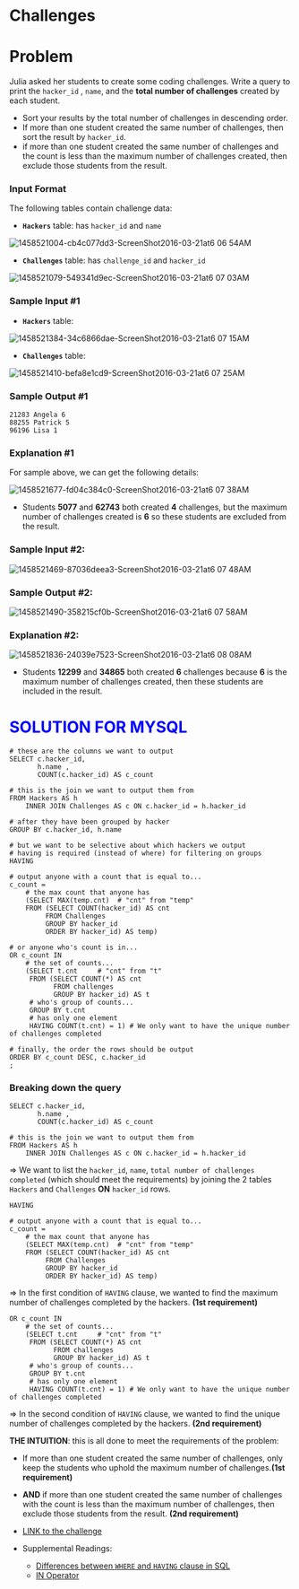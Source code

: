 # Challenges

# Problem

Julia asked her students to create some coding challenges.
Write a query to print the `hacker_id` , `name`, and the **total number of challenges** created by each student.
- Sort your results by the total number of challenges in descending order.
- If more than one student created the same number of challenges, then sort the result by `hacker_id`.
- if more than one student created the same number of challenges and the count is less than the maximum number of challenges created, then exclude those students from the result.

### Input Format
The following tables contain challenge data:
- **`Hackers`** table: has `hacker_id` and `name`

![1458521004-cb4c077dd3-ScreenShot2016-03-21at6 06 54AM](https://user-images.githubusercontent.com/70767722/124061250-903f8500-d9fc-11eb-8e49-1e2d1d5824a6.png)

- **`Challenges`** table: has `challenge_id` and `hacker_id`

![1458521079-549341d9ec-ScreenShot2016-03-21at6 07 03AM](https://user-images.githubusercontent.com/70767722/124061261-959ccf80-d9fc-11eb-816d-f5fc45315a17.png)


### Sample Input #1

- **`Hackers`** table:

![1458521384-34c6866dae-ScreenShot2016-03-21at6 07 15AM](https://user-images.githubusercontent.com/70767722/124061282-9c2b4700-d9fc-11eb-864b-601100b2e805.png)

- **`Challenges`** table:

![1458521410-befa8e1cd9-ScreenShot2016-03-21at6 07 25AM](https://user-images.githubusercontent.com/70767722/124061296-a0effb00-d9fc-11eb-86ff-e230351f2966.png)

### Sample Output #1
```
21283 Angela 6
88255 Patrick 5
96196 Lisa 1
```

### Explanation #1

For sample above, we can get the following details:

![1458521677-fd04c384c0-ScreenShot2016-03-21at6 07 38AM](https://user-images.githubusercontent.com/70767722/124061362-bb29d900-d9fc-11eb-98ad-39c884b7d44d.png)


- Students **5077** and **62743** both created **4** challenges, but the maximum number of challenges created is **6** so these students are excluded from the result.

### Sample Input #2:

![1458521469-87036deea3-ScreenShot2016-03-21at6 07 48AM](https://user-images.githubusercontent.com/70767722/124061385-c250e700-d9fc-11eb-95e3-440af3fa615e.png)

### Sample Output #2:

![1458521490-358215cf0b-ScreenShot2016-03-21at6 07 58AM](https://user-images.githubusercontent.com/70767722/124061393-c67d0480-d9fc-11eb-8a9f-972a2bd49dce.png)

### Explanation #2:

![1458521836-24039e7523-ScreenShot2016-03-21at6 08 08AM](https://user-images.githubusercontent.com/70767722/124061408-cbda4f00-d9fc-11eb-913a-02d628191f84.png)

- Students **12299** and **34865** both created **6** challenges because **6** is the maximum number of challenges created, then these students are included in the result.

# <span style="color:blue">SOLUTION FOR MYSQL</span>

```mysql
# these are the columns we want to output 
SELECT c.hacker_id, 
       h.name ,
       COUNT(c.hacker_id) AS c_count

# this is the join we want to output them from 
FROM Hackers AS h
    INNER JOIN Challenges AS c ON c.hacker_id = h.hacker_id

# after they have been grouped by hacker 
GROUP BY c.hacker_id, h.name

# but we want to be selective about which hackers we output 
# having is required (instead of where) for filtering on groups 
HAVING 

# output anyone with a count that is equal to... 
c_count = 
    # the max count that anyone has 
    (SELECT MAX(temp.cnt)  # "cnt" from "temp"
    FROM (SELECT COUNT(hacker_id) AS cnt
         FROM Challenges
         GROUP BY hacker_id
         ORDER BY hacker_id) AS temp)

# or anyone who's count is in... 
OR c_count IN
    # the set of counts... 
    (SELECT t.cnt     # "cnt" from "t"
     FROM (SELECT COUNT(*) AS cnt 
           FROM challenges
           GROUP BY hacker_id) AS t
     # who's group of counts... 
     GROUP BY t.cnt
     # has only one element 
     HAVING COUNT(t.cnt) = 1) # We only want to have the unique number of challenges completed

# finally, the order the rows should be output
ORDER BY c_count DESC, c.hacker_id
;
```
### Breaking down the query

```mysql
SELECT c.hacker_id, 
       h.name ,
       COUNT(c.hacker_id) AS c_count

# this is the join we want to output them from 
FROM Hackers AS h
    INNER JOIN Challenges AS c ON c.hacker_id = h.hacker_id
```

=> We want to list the `hacker_id`, `name`, `total number of challenges completed` (which should meet the requirements) by joining the 2 tables `Hackers` and `Challenges` **ON** `hacker_id` rows.

```mysql
HAVING 

# output anyone with a count that is equal to... 
c_count = 
    # the max count that anyone has 
    (SELECT MAX(temp.cnt)  # "cnt" from "temp"
    FROM (SELECT COUNT(hacker_id) AS cnt
         FROM Challenges
         GROUP BY hacker_id
         ORDER BY hacker_id) AS temp)
```

=> In the first condition of `HAVING` clause, we wanted to find the maximum number of challenges completed by the hackers. **(1st requirement)**

```mysql
OR c_count IN
    # the set of counts... 
    (SELECT t.cnt     # "cnt" from "t"
     FROM (SELECT COUNT(*) AS cnt 
           FROM challenges
           GROUP BY hacker_id) AS t
     # who's group of counts... 
     GROUP BY t.cnt
     # has only one element 
     HAVING COUNT(t.cnt) = 1) # We only want to have the unique number of challenges completed
```

=> In the second condition of `HAVING` clause, we wanted to find the unique number of challenges completed by the hackers. **(2nd requirement)**

**THE INTUITION**: this is all done to meet the requirements of the problem:
- If more than one student created the same number of challenges, only keep the students who uphold the maximum number of challenges.**(1st requirement)**
- **AND** if more than one student created the same number of challenges with the count is less than the maximum number of challenges, then exclude those students from the result. **(2nd requirement)**


- [LINK to the challenge](https://www.hackerrank.com/challenges/challenges/problem)

- Supplemental Readings:
    * [Differences between `WHERE` and `HAVING` clause in SQL](https://www.java67.com/2019/06/difference-between-where-and-having-in-sql.html)
    * [IN Operator](https://www.w3schools.com/sql/sql_in.asp)
